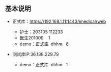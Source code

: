 


## 基本说明

- 正式库：https://192.168.1.11:1443/imedical/web
	- 护士：203105 112233
	- 医生201009    1  
	- demo：正式库  dhhm   8 


- 测试库IP:36.138.229.79  
	- demo：正式库  dhhm   1



